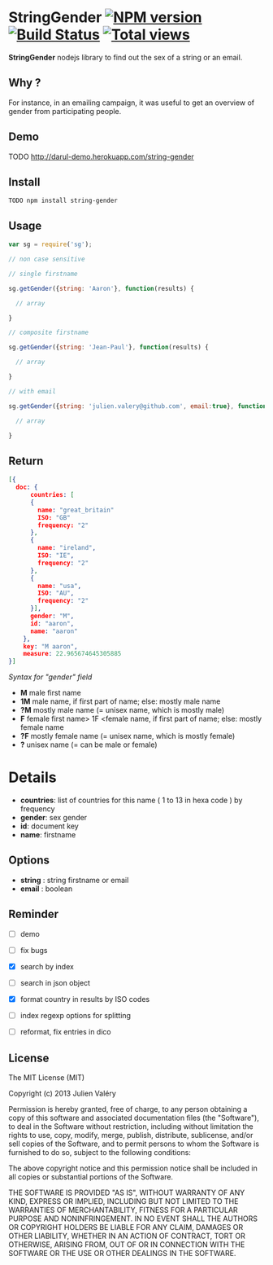 # StringGender [![NPM version](https://badge.fury.io/js/string-gender.png)](http://badge.fury.io/js/string-gender) [![Build Status](https://travis-ci.org/darul75/string-gender.png?branch=master)](https://travis-ci.org/darul75/string-gender) [![Total views](https://sourcegraph.com/api/repos/github.com/darul75/string-gender/counters/views.png)](https://sourcegraph.com/github.com/darul75/string-gender)

**StringGender** nodejs library to find out the sex of a string or an email.

## Why ?

For instance, in an emailing campaign, it was useful to get an overview of gender from participating people.

## Demo

TODO http://darul-demo.herokuapp.com/string-gender

## Install

~~~
TODO npm install string-gender
~~~

## Usage

```javascript
var sg = require('sg');

// non case sensitive

// single firstname

sg.getGender({string: 'Aaron'}, function(results) {

  // array

}

// composite firstname

sg.getGender({string: 'Jean-Paul'}, function(results) {

  // array

}

// with email

sg.getGender({string: 'julien.valery@github.com', email:true}, function(results) {

  // array

}

```    
    
## Return

~~~ json
[{
  doc: {
      countries: [
      {
        name: "great_britain"
        ISO: "GB"
        frequency: "2"
      },
      {
        name: "ireland",
        ISO: "IE",
        frequency: "2"
      },
      {
        name: "usa",
        ISO: "AU",
        frequency: "2"
      }],
      gender: "M",
      id: "aaron",
      name: "aaron"
    },  
    key: "M aaron",
    measure: 22.965674645305885
}]
~~~

*Syntax for "gender" field*
- **M**  male first name
- **1M** male name, if first part of name; else: mostly male name
- **?M** mostly male name (= unisex name, which is mostly male)
- **F** female first name> 1F <female name, if first part of name; else: mostly female name
- **?F** mostly female name (= unisex name, which is mostly female)
- **?**  unisex name (= can be male or female)

# Details

- **countries**: list of countries for this name ( 1 to 13 in hexa code ) by frequency
- **gender**: sex gender
- **id**: document key
- **name**: firstname

## Options

- **string** : string firstname or email
- **email** : boolean

## Reminder

- [ ] demo
- [ ] fix bugs
- [x] search by index
- [ ] search in json object
- [x] format country in results by ISO codes
- [ ] index regexp options for splitting
- [ ] reformat, fix entries in dico


## License

The MIT License (MIT)

Copyright (c) 2013 Julien Valéry

Permission is hereby granted, free of charge, to any person obtaining a copy
of this software and associated documentation files (the "Software"), to deal
in the Software without restriction, including without limitation the rights
to use, copy, modify, merge, publish, distribute, sublicense, and/or sell
copies of the Software, and to permit persons to whom the Software is
furnished to do so, subject to the following conditions:

The above copyright notice and this permission notice shall be included in
all copies or substantial portions of the Software.

THE SOFTWARE IS PROVIDED "AS IS", WITHOUT WARRANTY OF ANY KIND, EXPRESS OR
IMPLIED, INCLUDING BUT NOT LIMITED TO THE WARRANTIES OF MERCHANTABILITY,
FITNESS FOR A PARTICULAR PURPOSE AND NONINFRINGEMENT. IN NO EVENT SHALL THE
AUTHORS OR COPYRIGHT HOLDERS BE LIABLE FOR ANY CLAIM, DAMAGES OR OTHER
LIABILITY, WHETHER IN AN ACTION OF CONTRACT, TORT OR OTHERWISE, ARISING FROM,
OUT OF OR IN CONNECTION WITH THE SOFTWARE OR THE USE OR OTHER DEALINGS IN
THE SOFTWARE.
